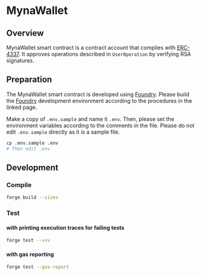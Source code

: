 # MynaWallet

## Overview

MynaWallet smart contract is a contract account that complies with [ERC-4337](https://eips.ethereum.org/EIPS/eip-4337). It approves operations described in `UserOperation` by verifying RSA signatures.

## Preparation

The MynaWallet smart contract is developed using [Foundry](https://book.getfoundry.sh/getting-started/installation). Please build the [Foundry](https://book.getfoundry.sh/getting-started/installation) development environment according to the procedures in the linked page.

Make a copy of `.env.sample` and name it `.env`. Then, please set the environment variables according to the comments in the file. Please do not edit `.env.sample` directly as it is a sample file.

```bash
cp .env.sample .env
# Then edit .env
```

## Development

### Compile

```bash
forge build --sizes
```

### Test

#### with printing execution traces for failing tests

```bash
forge test --vvv
```

#### with gas reporting

```bash
forge test --gas-report
```
